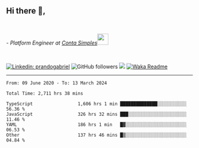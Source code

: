 <h2>Hi there  👋,</h2> </br>

<p><em>- Platform Engineer at <a href="https://contasimples.com">Conta Simples</a><img src="https://media.giphy.com/media/WUlplcMpOCEmTGBtBW/giphy.gif" width="30"> 
</em></p></br>


[![Linkedin: prandogabriel](https://img.shields.io/badge/-prandogabriel-blue?style=flat-square&logo=Linkedin&logoColor=white&link=https://www.linkedin.com/in/prandogabriel/)](https://www.linkedin.com/in/prandogabriel)
![GitHub followers](https://img.shields.io/github/followers/prandogabriel?label=Follow&style=social)
![](https://visitor-badge.glitch.me/badge?page_id=prandogabriel.prandogabriel)
[![Waka Readme](https://github.com/prandogabriel/prandogabriel/actions/workflows/update-stats.yml.yml/badge.svg)](https://github.com/prandogabriel/prandogabriel/actions/workflows/update-stats.yml.yml)

---

<!--START_SECTION:waka-->

```golang
From: 09 June 2020 - To: 13 March 2024

Total Time: 2,711 hrs 38 mins

TypeScript                 1,606 hrs 1 min ██████████████░░░░░░░░░░░   56.36 %
JavaScript                 326 hrs 32 mins ███░░░░░░░░░░░░░░░░░░░░░░   11.46 %
YAML                       186 hrs 1 min   █▓░░░░░░░░░░░░░░░░░░░░░░░   06.53 %
Other                      137 hrs 46 mins █▒░░░░░░░░░░░░░░░░░░░░░░░   04.84 %
```

<!--END_SECTION:waka-->
